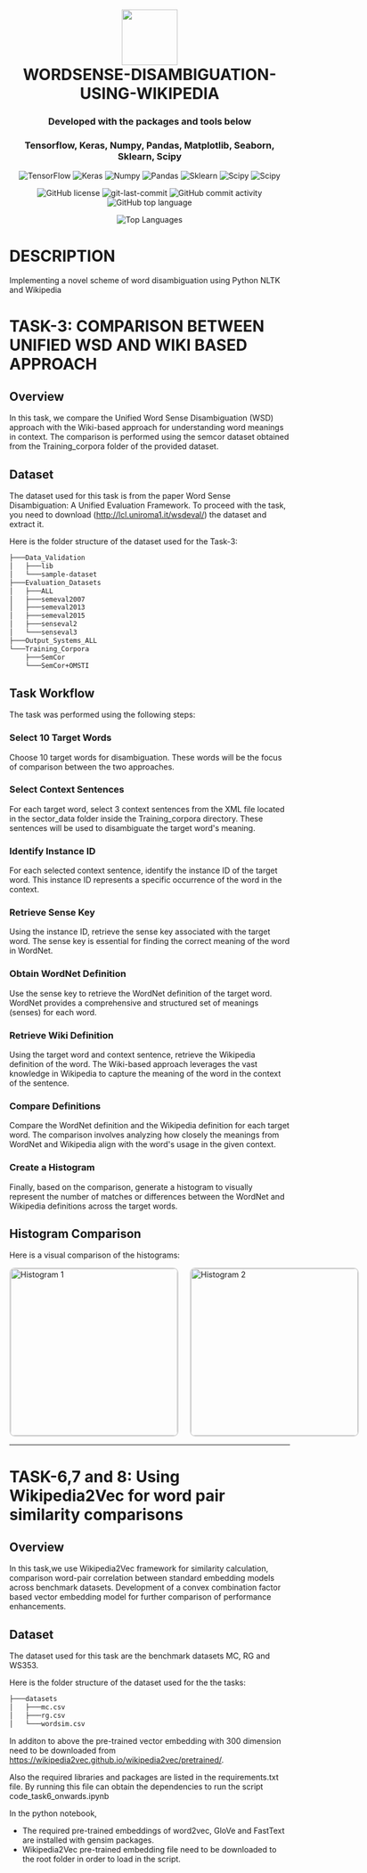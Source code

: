 <div align="center">
<h1 align="center">
<img src="https://icons.iconarchive.com/icons/custom-icon-design/flatastic-1/128/folder-icon.png" width="100" />
<br>WORDSENSE-DISAMBIGUATION-USING-WIKIPEDIA</h1>
<h3>Developed with the packages and tools below</h3>
<h3>Tensorflow, Keras, Numpy, Pandas, Matplotlib, Seaborn, Sklearn, Scipy</h3>
<p align="center">
<img src="https://img.shields.io/badge/TensorFlow-blue?style=flat&logo=tensorflow&logoSize=auto&labelColor=gray" alt="TensorFlow" />
<img src="https://img.shields.io/badge/Keras-blue?style=flat&logo=keras&logoSize=auto&labelColor=gray", alt="Keras"/>
<img src="https://img.shields.io/badge/Numpy-blue?style=flat&logo=numpy&logoSize=auto&labelColor=gray", alt="Numpy"/>
<img src="https://img.shields.io/badge/Pandas-blue?style=flat&logo=pandas&logoSize=auto&labelColor=gray", alt="Pandas"/>
<img src="https://img.shields.io/badge/Scikitlearn-blue?style=flat&logo=scikitlearn&logoSize=auto&labelColor=gray", alt="Sklearn"/>
<img src="https://img.shields.io/badge/Scipy-blue?style=flat&logo=scipy&logoSize=auto&labelColor=gray", alt="Scipy"/>
<img src="https://img.shields.io/badge/Wikipedia2Vec-blue?style=flat&logo=wikipedia&logoSize=auto&labelColor=gray", alt="Scipy"/>

</p>

<p align="center"> 
<img src="https://img.shields.io/github/license/hansthisanke/wordsense-disambiguation-using-wikipedia?style=for-the-badge&color=5D6D7E" alt="GitHub license" />
<img src="https://img.shields.io/github/last-commit/hansthisanke/wordsense-disambiguation-using-wikipedia?style=for-the-badge&color=5D6D7E" alt="git-last-commit" />
<img src="https://img.shields.io/github/commit-activity/m/hansthisanke/wordsense-disambiguation-using-wikipedia?style=for-the-badge&color=5D6D7E" alt="GitHub commit activity" />
<img src="https://img.shields.io/github/languages/top/hansthisanke/wordsense-disambiguation-using-wikipedia?style=for-the-badge&color=5D6D7E" alt="GitHub top language" />

</p>
<img src="https://github-readme-stats.vercel.app/api/top-langs/?username=hansthisanke&repo=wordsense-disambiguation-using-wikipedia&layout=compact" alt="Top Languages" />
</div>




# DESCRIPTION
Implementing a novel scheme of word disambiguation using Python NLTK and Wikipedia

# TASK-3: COMPARISON BETWEEN UNIFIED WSD AND WIKI BASED APPROACH

## Overview
In this task, we compare the Unified Word Sense Disambiguation (WSD) approach with the Wiki-based approach for understanding word meanings in context. The comparison is performed using the semcor dataset obtained from the Training_corpora folder of the provided dataset.

## Dataset
The dataset used for this task is from the paper Word Sense Disambiguation: A Unified Evaluation Framework. To proceed with the task, you need to download (http://lcl.uniroma1.it/wsdeval/) the dataset and extract it.


Here is the folder structure of the dataset used for the Task-3:

```bash
├───Data_Validation
│   ├───lib
│   └───sample-dataset
├───Evaluation_Datasets
│   ├───ALL
│   ├───semeval2007
│   ├───semeval2013
│   ├───semeval2015
│   ├───senseval2
│   └───senseval3
├───Output_Systems_ALL
└───Training_Corpora
    ├───SemCor
    └───SemCor+OMSTI
```

## Task Workflow
The task was performed using the following steps:

### Select 10 Target Words
Choose 10 target words for disambiguation. These words will be the focus of comparison between the two approaches.

### Select Context Sentences
For each target word, select 3 context sentences from the XML file located in the sector_data folder inside the Training_corpora directory. These sentences will be used to disambiguate the target word's meaning.

### Identify Instance ID
For each selected context sentence, identify the instance ID of the target word. This instance ID represents a specific occurrence of the word in the context.

### Retrieve Sense Key
Using the instance ID, retrieve the sense key associated with the target word. The sense key is essential for finding the correct meaning of the word in WordNet.

### Obtain WordNet Definition
Use the sense key to retrieve the WordNet definition of the target word. WordNet provides a comprehensive and structured set of meanings (senses) for each word.

### Retrieve Wiki Definition
Using the target word and context sentence, retrieve the Wikipedia definition of the word. The Wiki-based approach leverages the vast knowledge in Wikipedia to capture the meaning of the word in the context of the sentence.

### Compare Definitions
Compare the WordNet definition and the Wikipedia definition for each target word. The comparison involves analyzing how closely the meanings from WordNet and Wikipedia align with the word's usage in the given context.

### Create a Histogram
Finally, based on the comparison, generate a histogram to visually represent the number of matches or differences between the WordNet and Wikipedia definitions across the target words.
## Histogram Comparison

Here is a visual comparison of the histograms:

<div style="display: flex; justify-content: space-between; gap: 20px;">
  <img src="./task_3_data/histogram.png" alt="Histogram 1" width="300" style="border: 2px solid #ddd; border-radius: 10px;">
  <img src="./task_3_data/histogram.png" alt="Histogram 2" width="300" style="border: 2px solid #ddd; border-radius: 10px;">
</div>

---



# TASK-6,7 and 8: Using Wikipedia2Vec for word pair similarity comparisons

## Overview
In this task,we use Wikipedia2Vec framework for similarity calculation, comparison word-pair correlation between standard embedding models across benchmark datasets. Development of a convex combination factor based vector embedding model for further comparison of performance enhancements.

## Dataset
The dataset used for this task are the benchmark datasets MC, RG and WS353. 


Here is the folder structure of the dataset used for the the tasks:

```bash
├───datasets
│   ├───mc.csv
│   ├───rg.csv
│   └───wordsim.csv
```

In additon to above the pre-trained vector embedding with 300 dimension need to be downloaded from https://wikipedia2vec.github.io/wikipedia2vec/pretrained/.

Also the required libraries and packages are listed in the requirements.txt file. By running this file can obtain the dependencies to run the script code_task6_onwards.ipynb

In the python notebook,
- The required pre-trained embeddings of word2vec, GloVe and FastText are installed with gensim packages.
- Wikipedia2Vec pre-trained embedding file need to be downloaded to the root folder in order to load in the script.